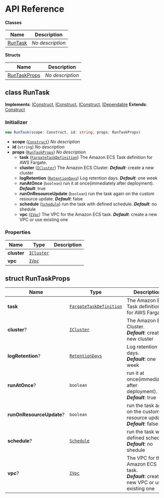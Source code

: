 # API Reference

**Classes**

Name|Description
----|-----------
[RunTask](#cdk-fargate-run-task-runtask)|*No description*


**Structs**

Name|Description
----|-----------
[RunTaskProps](#cdk-fargate-run-task-runtaskprops)|*No description*



## class RunTask  <a id="cdk-fargate-run-task-runtask"></a>



__Implements__: [IConstruct](#constructs-iconstruct), [IConstruct](#aws-cdk-core-iconstruct), [IConstruct](#constructs-iconstruct), [IDependable](#aws-cdk-core-idependable)
__Extends__: [Construct](#aws-cdk-core-construct)

### Initializer




```ts
new RunTask(scope: Construct, id: string, props: RunTaskProps)
```

* **scope** (<code>[Construct](#aws-cdk-core-construct)</code>)  *No description*
* **id** (<code>string</code>)  *No description*
* **props** (<code>[RunTaskProps](#cdk-fargate-run-task-runtaskprops)</code>)  *No description*
  * **task** (<code>[FargateTaskDefinition](#aws-cdk-aws-ecs-fargatetaskdefinition)</code>)  The Amazon ECS Task definition for AWS Fargate. 
  * **cluster** (<code>[ICluster](#aws-cdk-aws-ecs-icluster)</code>)  The Amazon ECS Cluster. __*Default*__: create a new cluster
  * **logRetention** (<code>[RetentionDays](#aws-cdk-aws-logs-retentiondays)</code>)  Log retention days. __*Default*__: one week
  * **runAtOnce** (<code>boolean</code>)  run it at once(immediately after deployment). __*Default*__: true
  * **runOnResourceUpdate** (<code>boolean</code>)  run the task again on the custom resource update. __*Default*__: false
  * **schedule** (<code>[Schedule](#aws-cdk-aws-events-schedule)</code>)  run the task with defined schedule. __*Default*__: no shedule
  * **vpc** (<code>[IVpc](#aws-cdk-aws-ec2-ivpc)</code>)  The VPC for the Amazon ECS task. __*Default*__: create a new VPC or use existing one



### Properties


Name | Type | Description 
-----|------|-------------
**cluster** | <code>[ICluster](#aws-cdk-aws-ecs-icluster)</code> | <span></span>
**vpc** | <code>[IVpc](#aws-cdk-aws-ec2-ivpc)</code> | <span></span>



## struct RunTaskProps  <a id="cdk-fargate-run-task-runtaskprops"></a>






Name | Type | Description 
-----|------|-------------
**task** | <code>[FargateTaskDefinition](#aws-cdk-aws-ecs-fargatetaskdefinition)</code> | The Amazon ECS Task definition for AWS Fargate.
**cluster**? | <code>[ICluster](#aws-cdk-aws-ecs-icluster)</code> | The Amazon ECS Cluster.<br/>__*Default*__: create a new cluster
**logRetention**? | <code>[RetentionDays](#aws-cdk-aws-logs-retentiondays)</code> | Log retention days.<br/>__*Default*__: one week
**runAtOnce**? | <code>boolean</code> | run it at once(immediately after deployment).<br/>__*Default*__: true
**runOnResourceUpdate**? | <code>boolean</code> | run the task again on the custom resource update.<br/>__*Default*__: false
**schedule**? | <code>[Schedule](#aws-cdk-aws-events-schedule)</code> | run the task with defined schedule.<br/>__*Default*__: no shedule
**vpc**? | <code>[IVpc](#aws-cdk-aws-ec2-ivpc)</code> | The VPC for the Amazon ECS task.<br/>__*Default*__: create a new VPC or use existing one



